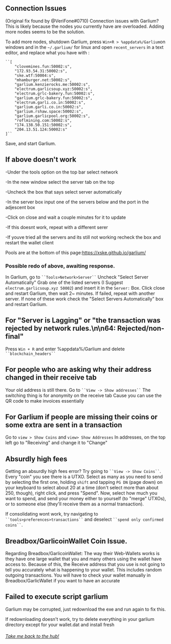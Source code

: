 ## Connection Issues

(Original fix found by @VeriFone#0710)
Connection issues with Garlium? This is likely because the nodes you currently have are overloaded. Adding more nodes seems to be the solution.

To add more nodes, shutdown Garlium, press `Win+R > %appdata%/Garlium`on windows and in the `~/.garlium/` for linux and open `recent_servers` in a text editor, and replace what you have with :  
```
``[  
    "clovemines.fun:50002:s",  
    "172.93.54.31:50002:s",  
    "ske.wtf:50004:s",  
    "mhamburger.net:50002:s",  
    "garlium.kenzierocks.me:50002:s",  
    "electrum.garlicsoup.xyz:50002:s",  
    "electrum.grlc-bakery.fun:50002:s",  
    "garlium.grlc-bakery.fun:50002:s",  
    "electrum.garli.co.in:50002:s",  
    "garlium.garli.co.in:50002:s",
    "garlium.rshaw.space:50002:s",
    "garlium.garlicpool.org:50002:s",
    "roflmining.com:50002:s",
    "174.138.50.151:50002:s",
    "204.13.51.124:50002:s"
]``
```
Save, and start Garlium.
 
## If above doesn't work

-Under the tools option on the top bar select network

-In the new window select the server tab on the top

-Uncheck the box that says select server automatically

-In the server box input one of the servers below and the port in the adjescent box

-Click on close and wait a couple minutes for it to update

-If this doesnt work, repeat with a different serer

-If youve tried all the servers and its still not working recheck the box and restart the wallet client

Pools are at the bottom of this page:https://xske.github.io/garlium/

### Possible redo of above, awaiting response.

In Garlium, go to ` ``Tools>Network>Server`` ` Uncheck "Select Server Automatically"
Grab one of the listed servers (I Suggest `electrum.garlicsoup.xyz 50002`) and insert it in the `Server:` Box.
Click close and restart Garlium, then wait 2~ minutes. If failed, repeat with another server. If none of these work
check the "Select Servers Automatically" box and restart Garlium.

## For "Server is Lagging" or "the transaction was rejected by network rules.\n\n64: Rejected/non-final"
 
Press `Win + R` and enter %appdata%/Garlium and delete ` ``blockchain_headers`` `
 
## For people who are asking why their address changed in their receive tab
 
Your old address is still there. Go to ` ``View -> Show addresses`` `
The switching thing is for anonymity on the receive tab
Cause you can use the QR code to make invoices essentially

## For Garlium if people are missing their coins or some extra are sent in a transaction
 
Go to `view > Show Coins`
and `view> Show Addresses`
In addresses, on the top left go to "Receiving" and change it to "Change"

## Absurdly high fees

Getting an absurdly high fees error? Try going to ` ``View -> Show Coins`` `. Every "coin" you see there is a UTXO. Select as many as you need to send by selecting the first one, holding `shift` and tapping `PG DN` (page down) on your keyboard to select about 20 at a time (don't select more than about 250, though), right click, and press "Spend". Now, select how much you want to spend, and send your money either to yourself (to "merge" UTXOs), or to someone else (they'll receive them as a normal transaction).

If consolidating wont work, try navigating to ` ``tools>preferences>transactions`` ` and deselect ` ``spend only confirmed coins`` `.

## Breadbox/GarlicoinWallet Coin Issue.

Regarding Breadbox/GarlicoinWallet: The way their Web-Wallets works is they have one large wallet that you
and many others using the wallet have access to. Because of this, the Receive address that
you use is not going to tell you accurately what is happening to your wallet.
This includes random outgoing transactions.
You will have to check your wallet manually in Breadbox/GarlicWallet if you want to have an accurate

## Failed to execute script garlium

Garlium may be corrupted, just redownload the exe and run again to fix this.

If redownloading doesn't work, try to delete everything in your garlium directory except for your wallet.dat and install fresh

###### [Take me back to the hub!](https://cyprian831.github.io/Garlicoin/)
